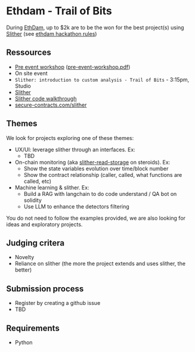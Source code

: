 # Ethdam - Trail of Bits

During [EthDam](https://www.ethdam.com/), up to $2k are to be the won for the best project(s) using [Slither](https://github.com/crytic/slither) (see [ethdam hackathon rules](https://docs.google.com/document/d/1wpQ7XYZE5wTUW5wRCzHPaHNYfsh16xUPwf6WvlbuZlc/edit#heading=h.mzzlyq3xgrer)) 

## Ressources
- [Pre event workshop]([https://lu.ma/ToB](https://www.youtube.com/watch?v=Ijf0pellvgw)) ([pre-event-workshop.pdf](./pre-event-workshop.pdf))
- On site event
 - `Slither: introduction to custom analysis - Trail of Bits` - 3:15pm, Studio
- [Slither](https://github.com/crytic/slither)
- [Slither code walkthrough](https://www.youtube.com/watch?v=EUl3UlYSluU)
- [secure-contracts.com/slither](https://secure-contracts.com/program-analysis/slither/index.html)

## Themes

We look for projects exploring one of these themes:

- UX/UI: leverage slither through an interfaces. Ex:
  - TBD 
- On-chain monitoring (aka [slither-read-storage](https://github.com/crytic/slither/blob/master/slither/tools/read_storage/README.md) on steroids). Ex:
  - Show the state variables evolution over time/block number
  - Show the contract relationship (caller, called, what functions are called, etc)
- Machine learning & slither. Ex: 
  - Build a RAG with langchain to do code understand / QA bot on solidity
  - Use LLM to enhance the detectors filtering

You do not need to follow the examples provided, we are also looking for ideas and exploratory projects.


## Judging critera

- Novelty
- Reliance on slither (the more the project extends and uses slither, the better)

## Submission process


- Register by creating a github issue
- TBD

## Requirements

- Python
